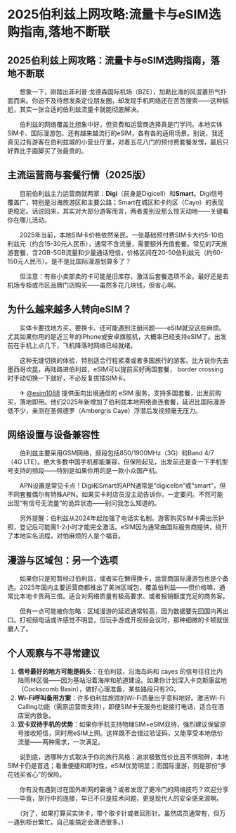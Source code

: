 # 2025伯利兹上网攻略:流量卡与eSIM选购指南,落地不断联

## 2025伯利兹上网攻略：流量卡与eSIM选购指南，落地不断联

　　想象一下，刚踏出菲利普·戈德森国际机场（BZE），加勒比海的风混着热气扑面而来。你迫不及待想发条定位朋友圈，却发现手机网络还在苦苦搜索——这种尴尬，其实一张合适的伯利兹流量卡就能彻底解决。

　　伯利兹的网络覆盖比想象中好，但资费和运营商选择真是门学问。本地实体SIM卡、国际漫游包、还有越来越流行的eSIM，各有各的适用场景。别说，我还真见过有游客在伯利兹城的小营业厅里，对着五花八门的预付费套餐发愣，最后只好靠比手画脚买了张最贵的。

## 主流运营商与套餐行情（2025版）

　　目前伯利兹主力运营商就两家：**Digi**（前身是Digicell）和**Smart**。Digi信号覆盖广，特别是沿海旅游区和主要公路；Smart在城区和卡约区（Cayo）的表现更稳定。话说回来，其实对大部分游客而言，两者差别没那么惊天动地——关键看你在哪儿活动。

　　2025年当前，本地SIM卡价格依然亲民。一张基础预付费SIM卡大约5-10伯利兹元（约合15-30元人民币），通常不含流量，需要额外充值套餐。常见的7天旅游套餐，含2GB-5GB流量和少量通话短信，价格区间在20-50伯利兹元（约60-150元人民币）。是不是比国际漫游划算多了？

　　但注意：有些小卖部卖的卡可能是旧库存，激活后套餐选项不全。最好还是去机场专柜或市区品牌门店购买——虽然多花几块钱，但省心啊。

## 为什么越来越多人转向eSIM？

　　实体卡要找地方买、要换卡、还可能遇到注册问题——eSIM就没这些麻烦。尤其如果你用的是近三年的iPhone或安卓旗舰机，大概率已经支持eSIM了。出发前在手机上点几下，飞机降落时网络已经就绪。

　　这种无缝切换的体验，特别适合行程紧凑或者多国旅行的游客。比方说你先去墨西哥坎昆，再陆路进伯利兹，eSIM可以提前买好两国套餐， border crossing 时手动切换一下就好，不必反复拔插SIM卡。

　　✈ [@esim1088](https://t.me/s/esim1088) 提供面向出境通信的 eSIM 服务，支持多国套餐，出发前购买，落地即用。他们2025年新增加了伯利兹本地网络直连套餐，延迟比国际漫游低不少，亲测在圣佩德罗（Ambergris Caye）浮潜后发视频毫无压力。

## 网络设置与设备兼容性

　　伯利兹主要采用GSM网络，频段包括850/1900MHz（3G）和Band 4/7（4G LTE）。绝大多数中国手机都能兼容，但保险起见，出发前还是查一下手机型号支持的频段——特别是如果你用的是一款小众国产机。

　　APN设置是常见卡点！Digi和Smart的APN通常是“digicelbn”或“smart”，但不同套餐偶尔有特殊APN。如果买卡时店员没主动告诉你，一定要问。不然可能出现“有信号无流量”的诡异状态——别问我怎么知道的。

　　另外提醒：伯利兹从2024年起加强了电话实名制。游客购买SIM卡需出示护照，登记后可能需1-2小时才能完全激活。eSIM因为通常由国际服务商提供，绕开了本地实名流程，对怕麻烦的人是个福音。

## 漫游与区域包：另一个选项

　　如果你只是短暂经过伯利兹，或者实在懒得换卡，运营商国际漫游包也是个备选。2025年国内主要运营商都推出了美洲区域包，覆盖伯利兹——但价格嘛，通常比本地卡贵两三倍。适合对网络质量有极高要求、或者报销额度充足的商务客。

　　但有一点可能被你忽略：区域漫游的延迟通常较高，因为数据要先回国内再出口。打视频电话或许感觉不明显，但玩手游或开视频会议时，那种细微的卡顿就很磨人了。

## 个人观察与不寻常建议

1.  **信号最好的地方可能是码头**：在伯利兹，沿海岛屿和 cayes 的信号往往比内陆雨林区强——因为基站沿着海岸和航道建设。如果你计划深入卡克斯康盆地（Cockscomb Basin），做好心理准备，某些路段只有2G。
2.  **Wi-Fi呼叫备用方案**：许多伯利兹旅馆的Wi-Fi质量出乎意料地好。激活Wi-Fi Calling功能（需原运营商支持），即便SIM卡无服务也能接打电话，适合在酒店室内救急。
3.  **双卡双待手机的优势**：如果你手机支持物理SIM+eSIM双待，强烈建议保留原号接收短信，同时用eSIM上网。这样既不会错过验证码，又能享受本地低价流量——两种需求，一次满足。

　　说到底，选哪种方式取决于你的旅行风格：追求极致性价比且不惧琐碎，本地SIM卡仍是首选；看重便捷和即时性，eSIM优势明显；而国际漫游，则是那份“多花钱买省心”的保险。

　　你有没有遇到过在国外断网的窘境？或者发现了更冷门的网络技巧？欢迎分享——毕竟，旅行中的连接，早已不只是技术问题，更是现代人的安全感来源啊。

　　（对了，如果打算买实体卡，带个取卡针或者回形针。虽然店员通常有，但万一遇到柜台繁忙，自己能搞定会潇洒很多。）